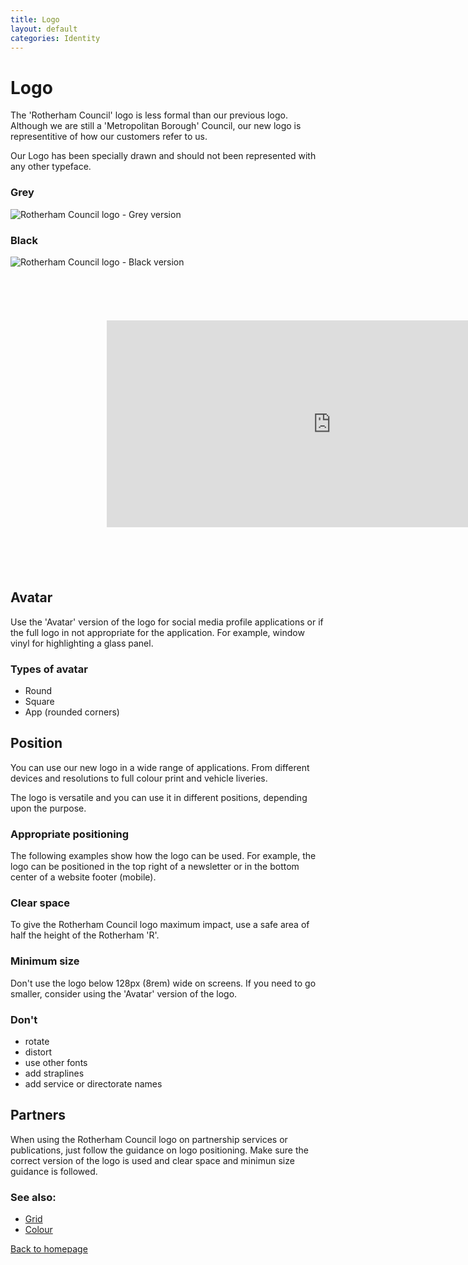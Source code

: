 ```yaml
---
title: Logo
layout: default
categories: Identity
---
```


# Logo

The 'Rotherham Council' logo is less formal than our previous logo. Although we are still a 'Metropolitan Borough' Council, our new logo is representitive of how our customers refer to us.

Our Logo has been specially drawn and should not been represented with any other typeface.

### Grey
![Rotherham Council logo - Grey version](https://rothgov.github.io/design/images/rmbc-logo-grey.svg "Rotherham Council - Grey Logo")

### Black
![Rotherham Council logo - Black version](https://rothgov.github.io/design/images/rmbc-logo-black.svg "Rotherham Council - Black Logo")

<iframe
  src="https://carbon.now.sh/embed/?bg=rgba(171%2C%20184%2C%20195%2C%201)&t=seti&wt=none&l=auto&ds=true&dsyoff=20px&dsblur=68px&wc=true&wa=true&pv=56px&ph=56px&ln=false&fm=Hack&fs=14px&lh=133%25&si=false&es=2x&wm=false"
  style="transform:scale(0.7); width:1024px; height:473px; border:0; overflow:hidden;"
  sandbox="allow-scripts allow-same-origin">
</iframe>

## Avatar

Use the 'Avatar' version of the logo for social media profile applications or if the full logo in not appropriate for the application. For example, window vinyl for highlighting a glass panel.

### Types of avatar
- Round
- Square
- App (rounded corners)

## Position

You can use our new logo in a wide range of applications. From different devices and resolutions to full colour print and vehicle liveries.

The logo is versatile and you can use it in different positions, depending upon the purpose.

### Appropriate positioning
The following examples show how the logo can be used. For example, the logo can be positioned in the top right of a newsletter or in the bottom center of a website footer (mobile).

### Clear space

To give the Rotherham Council logo maximum impact, use a safe area of half the height of the Rotherham 'R'.

### Minimum size

Don't use the logo below 128px (8rem) wide on screens. If you need to go smaller, consider using the 'Avatar' version of the logo.

### Don't
- rotate
- distort
- use other fonts
- add straplines
- add service or directorate names

## Partners

When using the Rotherham Council logo on partnership services or publications, just follow the guidance on logo positioning. Make sure the correct version of the logo is used and clear space and minimun size guidance is followed.

### See also:
- [Grid](/styleguide/grid)
- [Colour](/styleguide/colour)

[Back to homepage](/styleguide/)
